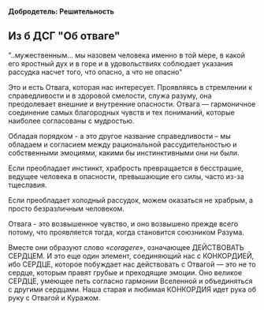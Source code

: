 **Добродетель: Решительность**

## Из б ДСГ "Об отваге"
"..мужественным... мы назовем человека именно в той мере, в какой его яростный дух и в горе и в удовольствиях соблюдает указания рассудка насчет того, что опасно, а что не опасно"

Это и есть Отвага, которая нас интересует. Проявляясь в стремлении к справедливости и в здоровой смелости, служа разуму, она преодолевает внешние и внутренние опасности. Отвага — гармоничное соединение самых благородных чувств и тех пониманий, которые наиболее согласованы с мудростью.

Обладая порядком - а это другое название справедливости – мы обладаем и согласием между рациональной рассудительностью и собственными эмоциями, какими бы инстинктивными они ни были.

Если преобладает инстинкт, храбрость превращается в бесстрашие, ведущее человека в опасности, превышающие его силы, часто из-за тщеславия.

Если преобладает холодный рассудок, можем оказаться не храбрым, а просто безразличным человеком.

Отвага - это возвышенное чувство, и оно возвышено прежде всего потому, что проявляется тогда, когда становится союзником Разума.

Вместе они образуют слово «_coragere_», означающее ДЕЙСТВОВАТЬ СЕРДЦЕМ. И это еще один элемент, соединяющий нас с КОНКОРДИЕЙ, ибо СЕРДЦЕ, которое побуждает нас действовать с Отвагой — это не то сердце, которым правят грубые и преходящие эмоции. Оно великое СЕРДЦЕ, умеющее петь согласно гармонии Вселенной и объединяться с другими сердцами. Наша старая и любимая КОНКОРДИЯ идет рука об руку с Отвагой и Куражом.